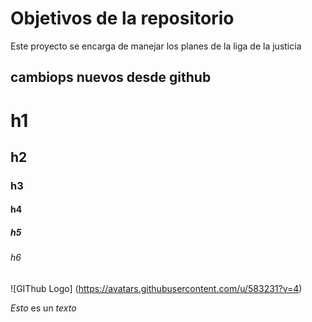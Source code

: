 # Objetivos de la repositorio

Este proyecto se encarga de manejar los planes de la liga de la justicia


## cambiops nuevos desde github

# h1
## h2
### h3
#### h4
##### h5
###### h6


![GIThub Logo] (https://avatars.githubusercontent.com/u/583231?v=4)

*Esto* es un _texto_
